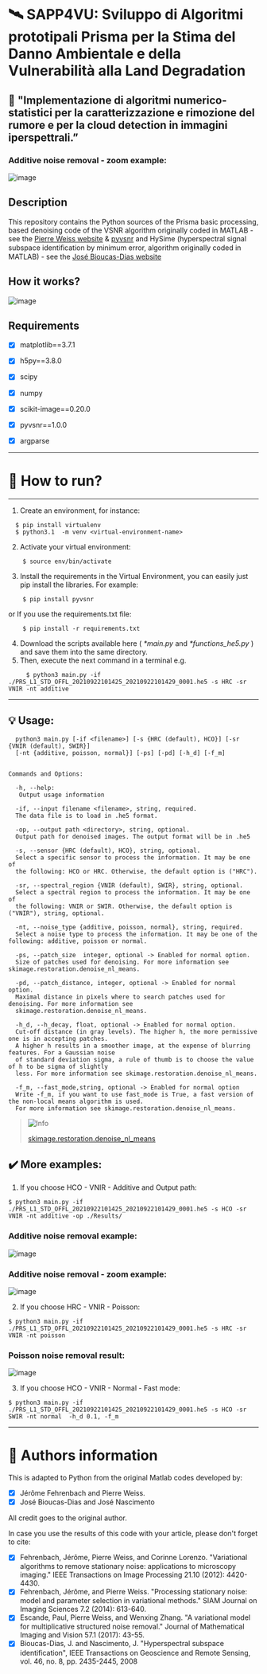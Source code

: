 # 🛰️ SAPP4VU: Sviluppo di Algoritmi prototipali Prisma per la Stima del Danno Ambientale e della Vulnerabilità alla Land Degradation

## 🚀 "Implementazione di algoritmi numerico-statistici per la caratterizzazione e rimozione del rumore e per la cloud detection in immagini iperspettrali.” 

### Additive noise removal - zoom example:
![image](https://github.com/argennof/Prisma-proyect/assets/11649711/539ae08e-63de-491f-acdd-081db3c61bf2)

## Description
This repository contains the Python sources of the Prisma basic processing, based denoising code of the VSNR algorithm originally coded in MATLAB - see the [Pierre Weiss website](https://www.math.univ-toulouse.fr/~weiss/PageCodes.html) & [pyvsnr](https://github.com/patquem/pyvsnr/tree/main) and HySime (hyperspectral signal subspace identiﬁcation by minimum error, algorithm originally coded in MATLAB) - see the [José Bioucas-Dias website](http://www.lx.it.pt/~bioucas/code.htm)

## How it works?
  
![image](https://github.com/argennof/Prisma-proyect/assets/11649711/05c072a4-b8d7-4be7-9000-21372e2bf280)


## **Requirements**
   - [x] matplotlib==3.7.1
   - [x] h5py==3.8.0
   - [x] scipy
   - [x] numpy
   - [x] scikit-image==0.20.0
   - [x] pyvsnr==1.0.0
   - [x] argparse
 

----
# 📡 How to run? 
----
  1. Create an environment, for instance:
  ```
    $ pip install virtualenv
    $ python3.1  -m venv <virtual-environment-name>
  ```
  
  2. Activate your virtual environment:
  ```
      $ source env/bin/activate
  ```
  3.  Install the requirements in the Virtual Environment, you can easily just pip install the libraries. For example:
  ```
      $ pip install pyvsnr
  ```
  or  If you use the requirements.txt file:
  ```
      $ pip install -r requirements.txt
  ```

  4. Download the scripts available here ( _*main.py_ and _*functions_he5.py_ ) and save them into the same directory.
  5. Then, execute the next command in a terminal e.g.
 ```
      $ python3 main.py -if ./PRS_L1_STD_OFFL_20210922101425_20210922101429_0001.he5 -s HRC -sr VNIR -nt additive 
  ```
  ----
 ## :bulb: Usage:
     
      python3 main.py [-if <filename>] [-s {HRC (default), HCO}] [-sr {VNIR (default), SWIR}] 
      [-nt {additive, poisson, normal}] [-ps] [-pd] [-h_d] [-f_m]

    
    Commands and Options:
    
      -h, --help:
       Output usage information
      
      -if, --input filename <filename>, string, required.                 
      The data file is to load in .he5 format. 
   
      -op, --output path <directory>, string, optional.
      Output path for denoised images. The output format will be in .he5 
      
      -s, --sensor {HRC (default), HCO}, string, optional.
      Select a specific sensor to process the information. It may be one of 
      the following: HCO or HRC. Otherwise, the default option is ("HRC").
      
      -sr, --spectral_region {VNIR (default), SWIR}, string, optional.               
      Select a spectral region to process the information. It may be one of 
      the following: VNIR or SWIR. Otherwise, the default option is ("VNIR"), string, optional.
      
      -nt, --noise_type {additive, poisson, normal}, string, required.
      Select a noise type to process the information. It may be one of the following: additive, poisson or normal.
      
      -ps, --patch_size  integer, optional -> Enabled for normal option.
      Size of patches used for denoising. For more information see skimage.restoration.denoise_nl_means.

      -pd, --patch_distance, integer, optional -> Enabled for normal option.
      Maximal distance in pixels where to search patches used for denoising. For more information see 
      skimage.restoration.denoise_nl_means.

      -h_d, --h_decay, float, optional -> Enabled for normal option.
      Cut-off distance (in gray levels). The higher h, the more permissive one is in accepting patches. 
      A higher h results in a smoother image, at the expense of blurring features. For a Gaussian noise 
      of standard deviation sigma, a rule of thumb is to choose the value of h to be sigma of slightly 
      less. For more information see skimage.restoration.denoise_nl_means.
 
      -f_m, --fast_mode,string, optional -> Enabled for normal option
      Write -f_m, if you want to use fast_mode is True, a fast version of the non-local means algorithm is used.  
      For more information see skimage.restoration.denoise_nl_means.

> <picture>
>   <source media="(prefers-color-scheme: light)" srcset="https://raw.githubusercontent.com/Mqxx/GitHub-Markdown/main/blockquotes/badge/light-theme/info.svg">
>   <img alt="Info" src="https://raw.githubusercontent.com/Mqxx/GitHub-Markdown/main/blockquotes/badge/dark-theme/info.svg">
> </picture><br>
>
> [skimage.restoration.denoise_nl_means](https://scikit-image.org/docs/stable/api/skimage.restoration.html#skimage.restoration.denoise_nl_means)

## :heavy_check_mark: **More examples**: 
1. If you choose HCO - VNIR - Additive and Output path: 
```
$ python3 main.py -if ./PRS_L1_STD_OFFL_20210922101425_20210922101429_0001.he5 -s HCO -sr VNIR -nt additive -op ./Results/
```
### Additive noise removal example:
![image](https://github.com/argennof/Prisma-proyect/assets/11649711/c0e57428-ca05-4da7-9b31-5a8507016270)

### Additive noise removal - zoom example:
![image](https://github.com/argennof/Prisma-proyect/assets/11649711/539ae08e-63de-491f-acdd-081db3c61bf2)


2. If you choose HRC - VNIR - Poisson: 
```
$ python3 main.py -if ./PRS_L1_STD_OFFL_20210922101425_20210922101429_0001.he5 -s HRC -sr VNIR -nt poisson 
```
### Poisson noise removal result:
![image](https://github.com/argennof/Prisma-proyect/assets/11649711/dfc7823c-4781-45ef-8f9b-d1ba111301dd)

3. If you choose HCO - VNIR - Normal - Fast mode: 
```
$ python3 main.py -if ./PRS_L1_STD_OFFL_20210922101425_20210922101429_0001.he5 -s HCO -sr SWIR -nt normal  -h_d 0.1, -f_m 
```

  ----
# 📝 Authors information
This is adapted to Python from the original Matlab codes developed by:
 - [x] Jérôme Fehrenbach and Pierre Weiss.
 - [x] José Bioucas-Dias and José Nascimento

All credit goes to the original author.

In case you use the results of this code with your article, please don't forget to cite:

- [x] Fehrenbach, Jérôme, Pierre Weiss, and Corinne Lorenzo. "Variational algorithms to remove stationary noise: applications to microscopy imaging." IEEE Transactions on Image Processing 21.10 (2012): 4420-4430.
- [x] Fehrenbach, Jérôme, and Pierre Weiss. "Processing stationary noise: model and parameter selection in variational methods." SIAM Journal on Imaging Sciences 7.2 (2014): 613-640.
- [x] Escande, Paul, Pierre Weiss, and Wenxing Zhang. "A variational model for multiplicative structured noise removal." Journal of Mathematical Imaging and Vision 57.1 (2017): 43-55.
- [x] Bioucas-Dias, J. and  Nascimento, J.  "Hyperspectral subspace identification", IEEE Transactions on Geoscience and Remote Sensing, vol. 46, no. 8, pp. 2435-2445, 2008
